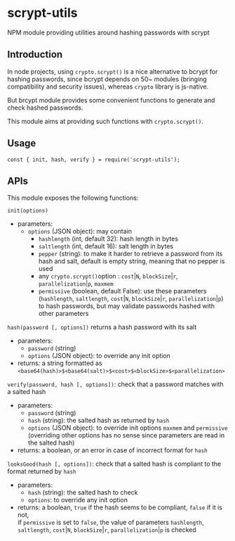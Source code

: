 # scrypt-utils
NPM module providing utilities around hashing passwords with scrypt

## Introduction
In node projects, using `crypto.scrypt()` is a nice alternative to bcrypt for hashing passwords, since bcrypt depends on 50~ modules (bringing compatibility and security issues), whereas `crypto` library is js-native.

But brcypt module provides some convenient functions to generate and check hashed passwords.

This module aims at providing such functions with `crypto.scrypt()`.

## Usage
```
const { init, hash, verify } = require('scrypt-utils');
```

## APIs

This module exposes the following functions:

`init(options)`
* parameters:
  * `options` (JSON object): may contain
    * `hashlength` (int, default 32): hash length in bytes
    * `saltlength` (int, default 16): salt length in bytes
    * `pepper` (string): to make it harder to retrieve a password from its hash and salt, default is empty string, meaning that no pepper is used
    * any `crypto.scrypt()`option : `cost`|`N`, `blockSize`|`r`, `parallelization`|`p`, `maxmem`
    * `permissive` (boolean, default False): use these parameters (`hashlength`, `saltlength`, `cost`|`N`, `blockSize`|`r`, `parallelization`|`p`) to hash passwords, but may validate passwords hashed with other parameters

`hash(password [, options])` returns a hash password with its salt
* parameters:
  * `password` (string)
  * `options` (JSON object): to override any init option
* returns: a string formatted as `<base64(hash)>$<base64(salt)>$<cost>$<blockSize>$<parallelization>`

`verify(password, hash [, options])`: check that a password matches with a salted hash
* parameters:
  * `password` (string)
  * `hash` (string): the salted hash as returned by `hash`
  * `options` (JSON object): to override init options `maxmem` and `permissive` (overriding other options has no sense since parameters are read in the salted hash)
* returns: a boolean, or an error in case of incorrect format for `hash`

`looksGood(hash [, options])`: check that a salted hash is compliant to the format returned by `hash`
* parameters:
  * `hash` (string): the salted hash to check
  * `options`: to override any init option 
* returns: a boolean, `true` if the hash seems to be compliant, `false` if it is not,  
if `permissive` is set to `false`, the value of parameters `hashlength`, `saltlength`, `cost`|`N`, `blockSize`|`r`, `parallelization`|`p` is checked

